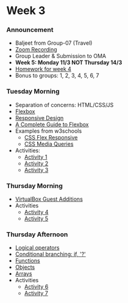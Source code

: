 # Week 3

### Announcement

- Baljeet from Group-07	(Travel)
- [Zoom Recording]
- Group Leader & Submission to OMA
- **Week 5: Monday 11/3 NOT Thursday 14/3**
- [Homework for week 4](./Homework.md)
- Bonus to groups: 1, 2, 3, 4, 5, 6, 7

### Tuesday Morning

- Separation of concerns: HTML/CSS/JS
- [Flexbox](https://internetingishard.netlify.app/html-and-css/flexbox/)
- [Responsive Design](https://internetingishard.netlify.app/html-and-css/responsive-design/)
- [A Complete Guide to Flexbox](https://css-tricks.com/snippets/css/a-guide-to-flexbox/)
- Examples from w3schools
  - [CSS Flex Responsive](https://www.w3schools.com/css/css3_flexbox_responsive.asp)
  - [CSS Media Queries](https://www.w3schools.com/css/css3_mediaqueries.asp)
- Activities:
  - [Activity 1](./activity1.md)
  - [Activity 2](./activity2.md)
  - [Activity 3](./activity3.md)
<!-- - [Responsive Images](https://internetingishard.netlify.app/html-and-css/responsive-images/) -->

### Thursday Morning

- [VirtualBox Guest Additions](./Guest-Additions.mp4) 
- Activities
  - [Activity 4](./activity4.md)
  - [Activity 5](./activity5.md)

### Thursday Afternoon

- [Logical operators](https://javascript.info/logical-operators)
- [Conditional branching: if, '?'](https://javascript.info/ifelse)
- [Functions](https://javascript.info/function-basics)
- [Objects](https://javascript.info/object)
- [Arrays](https://javascript.info/array)
- Activities
  - [Activity 6](./activity6.md)
  - [Activity 7](./activity7.md)


<!-- Links -->
[Zoom Recording]:https://metropoliafi-my.sharepoint.com/:f:/g/personal/samiben_metropolia_fi/EiktfOBSrjFBgNszR4lEr8QBeDl7CcmwQV0E3E8TSx4dVA?e=Mwrkmn